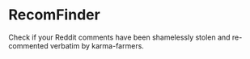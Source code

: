 # RecomFinder
Check if your Reddit comments have been shamelessly stolen and re-commented verbatim by karma-farmers.
